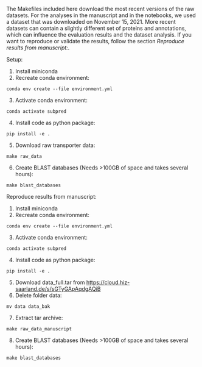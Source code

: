 The Makefiles included here download the most recent versions of the raw datasets.
For the analyses in the manuscript and in the notebooks, we used a dataset that was downloaded on November 15, 2021. More recent datasets can contain a slightly different set of proteins and annotations, which can influence the evaluation results and the dataset analysis.
If you want to reproduce or validate the results, follow the section *Reproduce results from manuscript:*.

Setup:

1. Install miniconda
2. Recreate conda environment:
```
conda env create --file environment.yml
```
3. Activate conda environment: 
```
conda activate subpred
```
4. Install code as python package: 
```
pip install -e .
```
5. Download raw transporter data: 
```
make raw_data
```
6. Create BLAST databases (Needs >100GB of space and takes several hours): 
```
make blast_databases
```

Reproduce results from manuscript:

1. Install miniconda
2. Recreate conda environment:
```
conda env create --file environment.yml
```
3. Activate conda environment: 
```
conda activate subpred
```
4. Install code as python package: 
```
pip install -e .
```
5. Download data_full.tar from https://cloud.hiz-saarland.de/s/sGTyGApAqdgAQiB
6. Delete folder data:
```
mv data data_bak
```
7. Extract tar archive:
```
make raw_data_manuscript
```
8. Create BLAST databases (Needs >100GB of space and takes several hours): 
```
make blast_databases
```